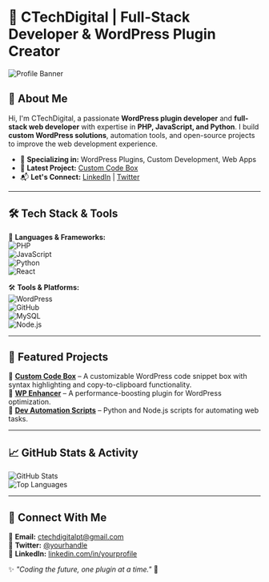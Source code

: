 # 🚀 CTechDigital | Full-Stack Developer & WordPress Plugin Creator

![Profile Banner](https://your-image-url.com/banner.png)  

## **👋 About Me**  
Hi, I'm CTechDigital, a passionate **WordPress plugin developer** and **full-stack web developer** with expertise in **PHP, JavaScript, and Python**. I build **custom WordPress solutions**, automation tools, and open-source projects to improve the web development experience.  

- 🎯 **Specializing in:** WordPress Plugins, Custom Development, Web Apps  
- 📌 **Latest Project:** [Custom Code Box](https://github.com/yourusername/custom-code-box)  
- 📬 **Let's Connect:** [LinkedIn](https://linkedin.com/in/yourprofile) | [Twitter](https://twitter.com/yourhandle)  

---

## **🛠 Tech Stack & Tools**  
🚀 **Languages & Frameworks:**  
![PHP](https://img.shields.io/badge/-PHP-777BB4?style=flat&logo=php&logoColor=white)  
![JavaScript](https://img.shields.io/badge/-JavaScript-F7DF1E?style=flat&logo=javascript&logoColor=black)  
![Python](https://img.shields.io/badge/-Python-3776AB?style=flat&logo=python&logoColor=white)  
![React](https://img.shields.io/badge/-React-61DAFB?style=flat&logo=react&logoColor=black)  

🛠 **Tools & Platforms:**  
![WordPress](https://img.shields.io/badge/-WordPress-21759B?style=flat&logo=wordpress&logoColor=white)  
![GitHub](https://img.shields.io/badge/-GitHub-181717?style=flat&logo=github&logoColor=white)  
![MySQL](https://img.shields.io/badge/-MySQL-4479A1?style=flat&logo=mysql&logoColor=white)  
![Node.js](https://img.shields.io/badge/-Node.js-339933?style=flat&logo=node.js&logoColor=white)  

---

## **📌 Featured Projects**  
🔹 **[Custom Code Box](https://github.com/CTechDigitalpt/custom-code-box)** – A customizable WordPress code snippet box with syntax highlighting and copy-to-clipboard functionality.  
🔹 **[WP Enhancer](https://github.com/CTechDigitalpt/wp-enhancer)** – A performance-boosting plugin for WordPress optimization.  
🔹 **[Dev Automation Scripts](https://github.com/CTechDigitalpte/automation-scripts)** – Python and Node.js scripts for automating web tasks.  

---

## **📈 GitHub Stats & Activity**  
![GitHub Stats](https://github-readme-stats.vercel.app/api?username=CTechDigitalpt&show_icons=true&theme=radical)  
![Top Languages](https://github-readme-stats.vercel.app/api/top-langs/?username=CTechDigitalpte&layout=compact&theme=radical)  

---

## **🤝 Connect With Me**  
📧 **Email:** ctechdigitalpt@gmail.com  
💬 **Twitter:** [@yourhandle](https://twitter.com/CTechDigitalpt)  
🔗 **LinkedIn:** [linkedin.com/in/yourprofile](https://linkedin.com/in/yourprofile)  

✨ _"Coding the future, one plugin at a time."_ 🚀  
